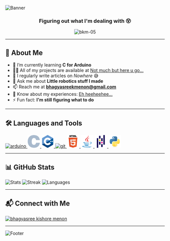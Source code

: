 <!-- Header Banner -->
![Banner](https://capsule-render.vercel.app/api?type=waving&color=0:00c6ff,100:0072ff&height=200&section=header&text=Hi%20👋,%20I'm%20Bhagyasree%20Kishore&fontSize=40&fontColor=ffffff&animation=fadeIn)

<h3 align="center">Figuring out what I'm dealing with 😵</h3>

<p align="center">
  <img src="https://komarev.com/ghpvc/?username=bkm-05&label=Profile%20views&color=0e75b6&style=flat" alt="bkm-05" />
</p>

---

## 🌱 About Me
- 🌱 I’m currently learning **C for Arduino**
- 👨‍💻 All of my projects are available at [Not much but here u go...](https://github.com/BKM-05)
- 📝 I regularly write articles on *Nowhere* 😅
- 💬 Ask me about **Little robotics stuff I made**
- 📫 Reach me at **bhagyasreekmenon@gmail.com**
- 📄 Know about my experiences: [Eh heeheehee...](https://www.linkedin.com/in/bhagyasree-kishore-menon-a0565b2a1/)
- ⚡ Fun fact: **I'm still figuring what to do**

---

## 🛠 Languages and Tools
<p align="left">
  <a href="https://www.arduino.cc/" target="_blank"> <img src="https://cdn.worldvectorlogo.com/logos/arduino-1.svg" alt="arduino" width="40" height="40"/> </a>
  <a href="https://www.cprogramming.com/" target="_blank"> <img src="https://raw.githubusercontent.com/devicons/devicon/master/icons/c/c-original.svg" alt="c" width="40" height="40"/> </a>
  <a href="https://www.w3schools.com/cpp/" target="_blank"> <img src="https://raw.githubusercontent.com/devicons/devicon/master/icons/cplusplus/cplusplus-original.svg" alt="cplusplus" width="40" height="40"/> </a>
  <a href="https://git-scm.com/" target="_blank"> <img src="https://www.vectorlogo.zone/logos/git-scm/git-scm-icon.svg" alt="git" width="40" height="40"/> </a>
  <a href="https://www.w3.org/html/" target="_blank"> <img src="https://raw.githubusercontent.com/devicons/devicon/master/icons/html5/html5-original-wordmark.svg" alt="html5" width="40" height="40"/> </a>
  <a href="https://www.java.com" target="_blank"> <img src="https://raw.githubusercontent.com/devicons/devicon/master/icons/java/java-original.svg" alt="java" width="40" height="40"/> </a>
  <a href="https://pandas.pydata.org/" target="_blank"> <img src="https://raw.githubusercontent.com/devicons/devicon/2ae2a900d2f041da66e950e4d48052658d850630/icons/pandas/pandas-original.svg" alt="pandas" width="40" height="40"/> </a>
  <a href="https://www.python.org" target="_blank"> <img src="https://raw.githubusercontent.com/devicons/devicon/master/icons/python/python-original.svg" alt="python" width="40" height="40"/> </a>
</p>

---

## 📊 GitHub Stats
![Stats](https://github-readme-stats.vercel.app/api?username=bkm-05&show_icons=true&theme=tokyonight)
![Streak](https://github-readme-streak-stats.herokuapp.com/?user=bkm-05&theme=tokyonight)
![Languages](https://github-readme-stats.vercel.app/api/top-langs/?username=bkm-05&layout=compact&theme=tokyonight)

---

## 📬 Connect with Me
<p align="left">
<a href="https://linkedin.com/in/bhagyasree-kishore-menon-a0565b2a1" target="blank">
  <img align="center" src="https://raw.githubusercontent.com/rahuldkjain/github-profile-readme-generator/master/src/images/icons/Social/linked-in-alt.svg" alt="bhagyasree kishore menon" height="30" width="40" />
</a>
</p>

---

<!-- Footer Banner -->
![Footer](https://capsule-render.vercel.app/api?type=waving&color=0:0072ff,100:00c6ff&height=150&section=footer)
